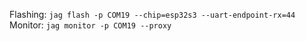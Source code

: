 Flashing: `jag flash -p COM19 --chip=esp32s3 --uart-endpoint-rx=44`
Monitor: `jag monitor -p COM19 --proxy`
